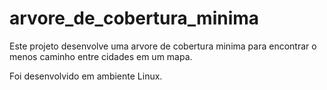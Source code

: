 # arvore_de_cobertura_minima

Este projeto desenvolve uma arvore de cobertura minima para encontrar o menos caminho entre cidades em um mapa.

Foi desenvolvido em ambiente Linux.
